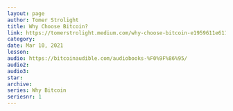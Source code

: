 ```yaml
---
layout: page
author: Tomer Strolight
title: Why Choose Bitcoin?
link: https://tomerstrolight.medium.com/why-choose-bitcoin-e1959611e611
category: 
date: Mar 10, 2021
lesson: 
audio: https://bitcoinaudible.com/audiobooks-%F0%9F%86%95/
audio2: 
audio3: 
star: 
archive: 
series: Why Bitcoin
seriesnr: 1
---
```


